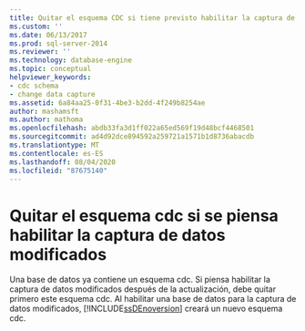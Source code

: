 ```yaml
---
title: Quitar el esquema CDC si tiene previsto habilitar la captura de datos modificados | Microsoft Docs
ms.custom: ''
ms.date: 06/13/2017
ms.prod: sql-server-2014
ms.reviewer: ''
ms.technology: database-engine
ms.topic: conceptual
helpviewer_keywords:
- cdc schema
- change data capture
ms.assetid: 6a84aa25-0f31-4be3-b2dd-4f249b8254ae
author: mashamsft
ms.author: mathoma
ms.openlocfilehash: abdb33fa3d1ff022a65ed569f19d48bcf4468501
ms.sourcegitcommit: ad4d92dce894592a259721a1571b1d8736abacdb
ms.translationtype: MT
ms.contentlocale: es-ES
ms.lasthandoff: 08/04/2020
ms.locfileid: "87675140"
---
```

# <a name="remove-the-cdc-schema-if-you-plan-to-enable-change-data-capture"></a>Quitar el esquema cdc si se piensa habilitar la captura de datos modificados
  Una base de datos ya contiene un esquema cdc. Si piensa habilitar la captura de datos modificados después de la actualización, debe quitar primero este esquema cdc. Al habilitar una base de datos para la captura de datos modificados, [!INCLUDE[ssDEnoversion](../../includes/ssdenoversion-md.md)] creará un nuevo esquema cdc.  
  
  
